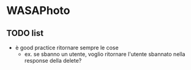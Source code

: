 # WASAPhoto

## TODO list

- è good practice ritornare sempre le cose
    - ex. se sbanno un utente, voglio ritornare l'utente sbannato nella response della delete?
